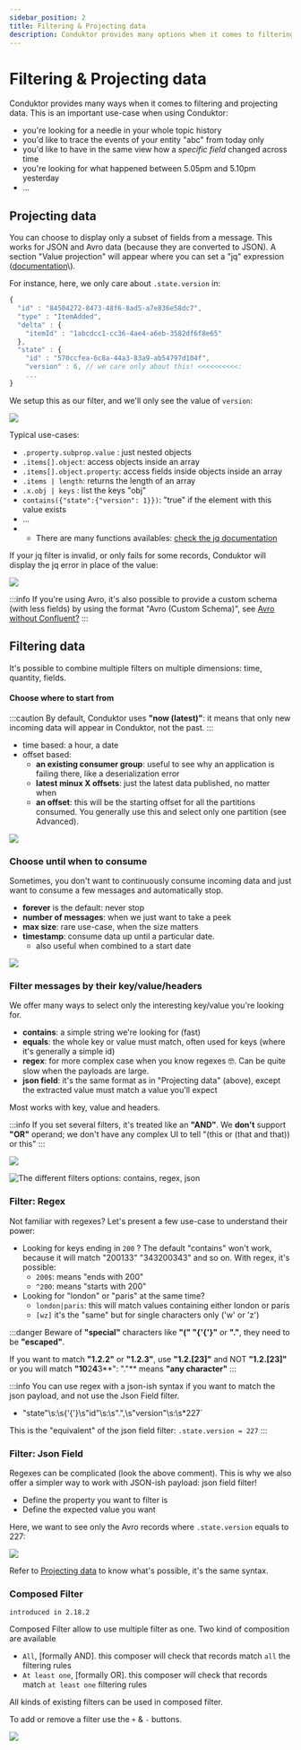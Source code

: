 ```yaml
---
sidebar_position: 2
title: Filtering & Projecting data
description: Conduktor provides many options when it comes to filtering and projecting data
---
```


# Filtering & Projecting data

Conduktor provides many ways when it comes to filtering and projecting data. This is an important use-case when using Conduktor:

- you're looking for a needle in your whole topic history
- you'd like to trace the events of your entity "abc" from today only
- you'd like to have in the same view how a _specific field_ changed across time
- you're looking for what happened between 5.05pm and 5.10pm yesterday
- ...

## Projecting data

You can choose to display only a subset of fields from a message. This works for JSON and Avro data \(because they are converted to JSON\). A section "Value projection" will appear where you can set a "jq" expression \([documentation](https://stedolan.github.io/jq/manual/v1.5/#.)\).

For instance, here, we only care about `.state.version` in:

```javascript
{
  "id" : "84504272-8473-48f6-8ad5-a7e836e58dc7",
  "type" : "ItemAdded",
  "delta" : {
    "itemId" : "1abcdcc1-cc36-4ae4-a6eb-3582df6f8e65"
  },
  "state" : {
    "id" : "570ccfea-6c8a-44a3-83a9-ab54797d104f",
    "version" : 6, // we care only about this! <<<<<<<<<<:
    ...
}
```

We setup this as our filter, and we'll only see the value of `version`:

![](../../assets/screenshot-2020-06-25-at-17.05.50%20%281%29.png)

Typical use-cases:

- `.property.subprop.value` : just nested objects
- `.items[].object`: access objects inside an array
- `.items[].object.property`: access fields inside objects inside an array
- `.items | length`: returns the length of an array
- `.x.obj | keys` : list the keys "obj"
- `contains({"state":{"version": 1}})`: "true" if the element with this value exists
- ...
- - There are many functions availables: [check the jq documentation](https://stedolan.github.io/jq/manual/v1.5/#.)

If your jq filter is invalid, or only fails for some records, Conduktor will display the jq error in place of the value:

![](../../assets/screenshot-2020-06-25-at-17.25.48.png)

:::info If you're using Avro, it's also possible to provide a custom schema \(with less fields\) by using the format "Avro \(Custom Schema\)", see [Avro without Confluent?](/desktop/features/consuming-data/) :::

## Filtering data

It's possible to combine multiple filters on multiple dimensions: time, quantity, fields.

#### Choose where to start from

:::caution By default, Conduktor uses **"now \(latest\)"**: it means that only new incoming data will appear in Conduktor, not the past. :::

- time based: a hour, a date
- offset based:
  - **an existing consumer group**: useful to see why an application is failing there, like a deserialization error
  - **latest minux X offsets**: just the latest data published, no matter when
  - **an offset**: this will be the starting offset for all the partitions consumed. You generally use this and select only one partition \(see Advanced\).

![](../../assets/screenshot-2020-06-25-at-17.34.02.png)

### Choose until when to consume

Sometimes, you don't want to continuously consume incoming data and just want to consume a few messages and automatically stop.

- **forever** is the default: never stop
- **number of messages**: when we just want to take a peek
- **max size**: rare use-case, when the size matters
- **timestamp**: consume data up until a particular date.
  - also useful when combined to a start date

![](../../assets/screenshot-2020-06-25-at-17.52.07.png)

### Filter messages by their key/value/headers

We offer many ways to select only the interesting key/value you're looking for.

- **contains**: a simple string we're looking for \(fast\)
- **equals**: the whole key or value must match, often used for keys \(where it's generally a simple id\)
- **regex**: for more complex case when you know regexes 🤓. Can be quite slow when the payloads are large.
- **json field**: it's the same format as in "Projecting data" \(above\), except the extracted value must match a value you'll expect

Most works with key, value and headers.

:::info If you set several filters, it's treated like an **"AND"**. We **don't** support **"OR"** operand; we don't have any complex UI to tell "\(this or \(that and that\)\) or this" :::

![](../../assets/screenshot-2020-06-25-at-18.07.45.png)

![The different filters options: contains, regex, json](../../assets/screenshot-2020-06-25-at-18.18.03.png)

### Filter: Regex

Not familiar with regexes? Let's present a few use-case to understand their power:

- Looking for keys ending in `200` ? The default "contains" won't work, because it will match "200133" "343200343" and so on. With regex, it's possible:
  - `200$`: means "ends with 200"
  - `^200`: means "starts with 200"
- Looking for "london" or "paris" at the same time?
  - `london|paris`: this will match values containing either london or paris
  - `[wz]` it's the "same" but for single characters only \('w' or 'z'\)

:::danger Beware of **"special"** characters like **"(" "{'{'}"** or **"."**, they need to be **"escaped"**.

If you want to match **"1.2.2"** or **"1.2.3"**, use **"1\.2\.[23]"** and NOT **"1.2.[23]"** or you will match **"**1**0**2**4**3**": "."** means **"any character"** :::

:::info You can use regex with a json-ish syntax if you want to match the json payload, and not use the Json Field filter.

- "state"\s:\s{'{'}\s"id"\s:\s".",\s"version"\s:\s\*227`

This is the "equivalent" of the json field filter: `.state.version = 227` :::

### Filter: Json Field

Regexes can be complicated \(look the above comment\). This is why we also offer a simpler way to work with JSON-ish payload: json field filter!

- Define the property you want to filter is
- Define the expected value you want

Here, we want to see only the Avro records where `.state.version` equals to 227:

![](../../assets/screenshot-2020-06-25-at-18.51.37.png)

Refer to [Projecting data](https://docs.conduktor.io/features/consuming-data#projecting-data) to know what's possible, it's the same syntax.

### Composed Filter

`introduced in 2.18.2`

Composed Filter allow to use multiple filter as one. Two kind of composition are available

- `All`, [formally AND]. this composer will check that records match `all` the filtering rules
- `At least one`, [formally OR]. this composer will check that records match `at least one` filtering rules

All kinds of existing filters can be used in composed filter.

To add or remove a filter use the `+` & `-` buttons.

![](../../assets/produce-and-consume/composable-filter.png)
